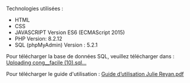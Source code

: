 
Technologies utilisées :
- HTML
- CSS
- JAVASCRIPT Version ES6 (ECMAScript 2015)
- PHP Version: 8.2.12
- SQL (phpMyAdmin) Version : 5.2.1

Pour télécharger la base de données SQL, veuillez télécharger dans  :
[Uploading cong__facile (10).sql…]()

Pour télécharger le guide d'utilisation :
[Guide d’utilisation Julie Reyan.pdf](https://github.com/user-attachments/files/20278876/Guide.d.utilisation.Julie.Reyan.pdf)
